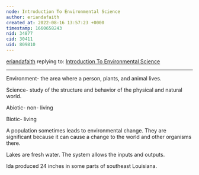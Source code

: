 ```yaml
---
node: Introduction To Environmental Science
author: eriandafaith
created_at: 2022-08-16 13:57:23 +0000
timestamp: 1660658243
nid: 34877
cid: 30411
uid: 809810
---
```




[eriandafaith](../profile/eriandafaith) replying to: [Introduction To Environmental Science](../notes/TheChessGym/08-15-2022/introduction-to-environmental-science)

----
Environment- the area where a person, plants, and animal lives. 

Science- study of the structure and behavior of the physical and natural world. 

Abiotic- non- living  

Biotic- living  

A population sometimes leads to environmental change. They are significant because it can cause a change to the world and other organisms there.  

Lakes are fresh water. The system allows the inputs and outputs.  

Ida produced 24 inches in some parts of southeast Louisiana.